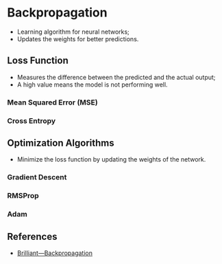 # Backpropagation

- Learning algorithm for neural networks;
- Updates the weights for better predictions.

## Loss Function

- Measures the difference between the predicted and the actual output;
- A high value means the model is not performing well.

### Mean Squared Error (MSE)

### Cross Entropy

## Optimization Algorithms

- Minimize the loss function by updating the weights of the network.

### Gradient Descent

### RMSProp

### Adam

## References

- [Brilliant—Backpropagation](https://brilliant.org/wiki/backpropagation/)
